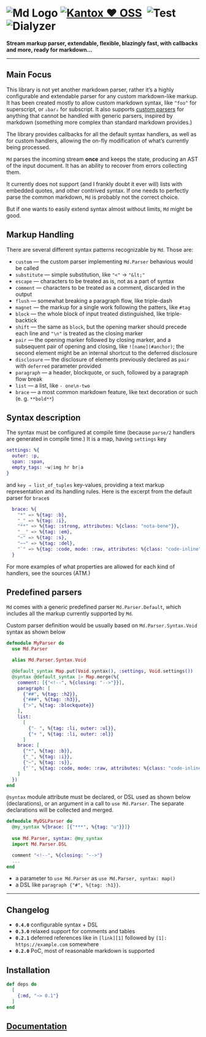# ![Md Logo](https://github.com/am-kantox/md/raw/master/stuff/logo-48x48.png) [![Kantox ❤ OSS](https://img.shields.io/badge/❤-kantox_oss-informational.svg)](https://kantox.com/)  ![Test](https://github.com/am-kantox/md/workflows/Test/badge.svg)  ![Dialyzer](https://github.com/am-kantox/md/workflows/Dialyzer/badge.svg)

**Stream markup parser, extendable, flexible, blazingly fast, with callbacks and more, ready for markdown…**

---

## Main Focus

This library is not yet another markdown parser, rather it’s a highly configurable
and extendable parser for any custom markdown-like markup. It has been created
mostly to allow custom markdown syntax, like `^foo^` for superscript, or `⇓bar⇓`
for subscript. It also supports [custom parsers](https://hexdocs.pm/md/Md.Parser.html)
for anything that cannot be handled with generic parsers, inspired by markdown
(something more complex than standard markdown provides.)

The library provides callbacks for all the default syntax handlers, as well as for
custom handlers, allowing the on-fly modification of what’s currently being processed.

`Md` parses the incoming stream **once** and keeps the state, producing an AST
of the input document. It has an ability to recover from errors collecting them.

It currently does not support (and I frankly doubt it ever will)
lists with embedded quotes, and other contrived syntax. If one needs to perfectly
parse the common markdown, `Md` is probably not the correct choice.

But if one wants to easily extend syntax almost without limits, `Md` might be good.

## Markup Handling

There are several different syntax patterns recognizable by `Md`. Those are:

- `custom` — the custom parser implementing `Md.Parser` behavious would be called
- `substitute` — simple substitution, like `"<"` → `"&lt;"`
- `escape` — characters to be treated as is, not as a part of syntax
- `comment` — characters to be treated as a comment, discarded in the output
- `flush` — somewhat breaking a paragraph flow, like triple-dash
- `magnet` — the markup for a single work following the patters, like `#tag`
- `block` — the whole block of input treated distinguished, like triple-backtick
- `shift` — the same as `block`, but the opening marker should precede each line
  and `"\n"` is treated as the closing marker
- `pair` — the opening marker followed by closing marker, and a subsequent pair
  of opening and closing, like `![name](#anchor)`; the second element might
  be an internal shortcut to the deferred disclosure
- `disclosure` — the disclosure of elements previously declared as `pair` with
  `deferred` parameter provided
- `paragraph` — a header, blockquote, or such, followed by a paragraph flow break
- `list` — a list, like `- one\n-two`
- `brace` — a most common markdown feature, like text decoration or such (e. g. `**bold**`)

## Syntax description

The syntax must be configured at compile time (because `parse/2` handlers are
generated in compile time.) It is a map, having `settings` key

```elixir
settings: %{
  outer: :p,
  span: :span,
  empty_tags: ~w|img hr br|a
}
```

and `key ⇒ list_of_tuples` key-values, providing a text markup representation
and its handling rules. Here is the excerpt from the default parser for `brace`s

```elixir
  brace: %{
    "*" => %{tag: :b},
    "_" => %{tag: :i},
    "**" => %{tag: :strong, attributes: %{class: "nota-bene"}},
    "__" => %{tag: :em},
    "~" => %{tag: :s},
    "~~" => %{tag: :del},
    "`" => %{tag: :code, mode: :raw, attributes: %{class: "code-inline"}}
  }
```

For more examples of what properties are allowed for each kind of handlers,
see the sources (ATM.)

## Predefined parsers

`Md` comes with a generic predefined parser `Md.Parser.Default`, which includes
all the markup currently supported by `Md`.

Custom parser definition would be usually based on `Md.Parser.Syntax.Void` syntax
as shown below

```elixir
defmodule MyParser do
  use Md.Parser

  alias Md.Parser.Syntax.Void

  @default_syntax Map.put(Void.syntax(), :settings, Void.settings())
  @syntax @default_syntax |> Map.merge(%{
    comment: [{"<!--", %{closing: "-->"}}],
    paragraph: [
      {"##", %{tag: :h2}},
      {"###", %{tag: :h3}},
      {">", %{tag: :blockquote}}
    ],
    list:
      [
        {"- ", %{tag: :li, outer: :ul}},
        {"+ ", %{tag: :li, outer: :ol}}
      ]
    brace: [
      {"*", %{tag: :b}},
      {"_", %{tag: :i}},
      {"~", %{tag: :s}},
      {"`", %{tag: :code, mode: :raw, attributes: %{class: "code-inline"}}}
    ]
  })
end
```

`@syntax` module attribute must be declared, or DSL used as shown below
(declarations), or an argument in a call to `use Md.Parser`.
The separate declarations will be collected and merged.

```elixir
defmodule MyDSLParser do
  @my_syntax %{brace: [{"***", %{tag: "u"}}]}
  
  use Md.Parser, syntax: @my_syntax
  import Md.Parser.DSL

  comment "<!--", %{closing: "-->"}
  ...
end
```

- a parameter to `use Md.Parser` as `use Md.Parser, syntax: map()`
- a DSL like `paragraph {"#", %{tag: :h1}}`.

---

## Changelog

- **`0.4.0`** configurable syntax + DSL
- **`0.3.0`** relaxed support for comments and tables
- **`0.2.1`** deferred references like in `[link][1]` followed by `[1]: https://example.com` somewhere
- **`0.2.0`** PoC, most of reasonable markdown is supported

## Installation

```elixir
def deps do
  [
    {:md, "~> 0.1"}
  ]
end
```

## [Documentation](https://hexdocs.pm/md)
